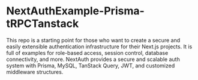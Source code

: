 # NextAuthExample-Prisma-tRPCTanstack
 This repo is a starting point for those who want to create a secure and easily extensible authentication infrastructure for their Next.js projects. It is full of examples for role-based access, session control, database connectivity, and more. NextAuth provides a secure and scalable auth system with Prisma, MySQL, TanStack Query, JWT, and customized middleware structures.

